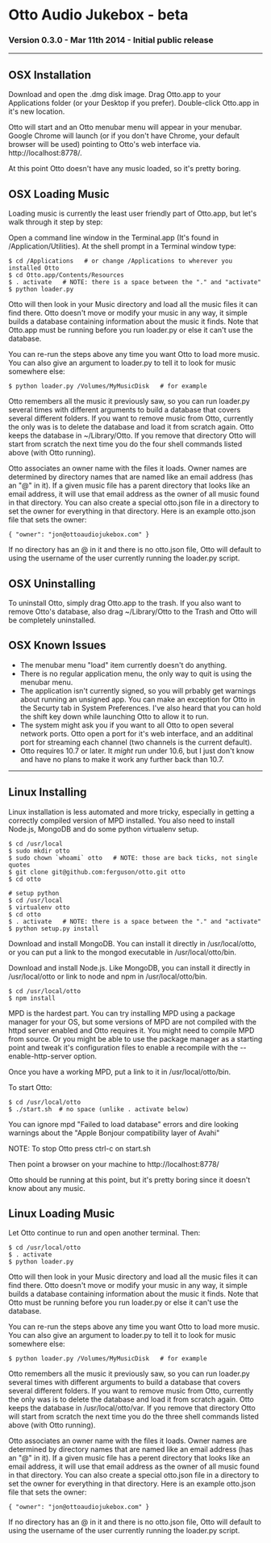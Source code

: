 Otto Audio Jukebox - beta
=========================

### Version 0.3.0 - Mar 11th 2014 - Initial public release

------------------------------------------------------------

OSX Installation
----------------

Download and open the .dmg disk image.
Drag Otto.app to your Applications folder (or your Desktop if you prefer).
Double-click Otto.app in it's new location.

Otto will start and an Otto menubar menu will appear in your menubar.
Google Chrome will launch (or if you don't have Chrome, your default browser
will be used) pointing to Otto's web interface via. http://localhost:8778/.

At this point Otto doesn't have any music loaded, so it's pretty boring.

OSX Loading Music
-----------------

Loading music is currently the least user friendly part of Otto.app, but let's
walk through it step by step:

Open a command line window in the Terminal.app (It's found in /Application/Utilities).
At the shell prompt in a Terminal window type:

    $ cd /Applications   # or change /Applications to wherever you installed Otto
    $ cd Otto.app/Contents/Resources
    $ . activate   # NOTE: there is a space between the "." and "activate"
    $ python loader.py

Otto will then look in your Music directory and load all the music files it can find there.
Otto doesn't move or modify your music in any way, it simple builds a database containing information about the music it finds. Note that Otto.app must be running before you run loader.py or else it can't use the database.

You can re-run the steps above any time you want Otto to load more music. You can also give an argument to loader.py to tell it to look for music somewhere else:

    $ python loader.py /Volumes/MyMusicDisk   # for example

Otto remembers all the music it previously saw, so you can run loader.py several times with different arguments to build a database that covers several different folders. If you want to remove music from Otto, currently the only was is to delete the database and load it from scratch again. Otto keeps the database in ~/Library/Otto. If you remove that directory Otto will start from scratch the next time you do the four shell commands listed above (with Otto running).

Otto associates an owner name with the files it loads. Owner names are determined by directory names that are named like an email address (has an "@" in it). If a given music file has a parent directory that looks like an email address, it will use that email address as the owner of all music found in that directory. You can also create a special otto.json file in a directory to set the owner for everything in that directory. Here is an example otto.json file that sets the owner:

    { "owner": "jon@ottoaudiojukebox.com" }

If no directory has an @ in it and there is no otto.json file, Otto will default to using the username of the user currently running the loader.py script.


OSX Uninstalling
----------------

To uninstall Otto, simply drag Otto.app to the trash. If you also want to remove Otto's database, also drag ~/Library/Otto to the Trash and Otto will be completely uninstalled.

OSX Known Issues
----------------
- The menubar menu "load" item currently doesn't do anything.
- There is no regular application menu, the only way to quit is using the menubar menu.
- The application isn't currently signed, so you will prbably get warnings about running an unsigned app. You can make an exception for Otto in the Securty tab in System Preferences. I've also heard that you can hold the shift key down while launching Otto to allow it to run.
- The system might ask you if you want to all Otto to open several network ports. Otto open a port for it's web interface, and an additinal port for streaming each channel (two channels is the current default).
- Otto requires 10.7 or later. It *might* run under 10.6, but I just don't know and have no plans to make it work any further back than 10.7.

------------------------------------------------------------

Linux Installing
----------------

Linux installation is less automated and more tricky, especially in getting a correctly compiled version of MPD installed. You also need to install Node.js, MongoDB and do some python virtualenv setup.

    $ cd /usr/local
    $ sudo mkdir otto
    $ sudo chown `whoami` otto   # NOTE: those are back ticks, not single quotes
    $ git clone git@github.com:ferguson/otto.git otto
    $ cd otto

    # setup python
    $ cd /usr/local
    $ virtualenv otto
    $ cd otto
    $ . activate   # NOTE: there is a space between the "." and "activate"
    $ python setup.py install


Download and install MongoDB. You can install it directly in /usr/local/otto, or you can put a link to the mongod executable in /usr/local/otto/bin.

Download and install Node.js. Like MongoDB, you can install it directly in /usr/local/otto or link to node and npm in /usr/local/otto/bin.

    $ cd /usr/local/otto
    $ npm install

MPD is the hardest part. You can try installing MPD using a package manager for your OS, but some versions of MPD are not compiled with the httpd server enabled and Otto requires it. You might need to compile MPD from source. Or you might be able to use the package manager as a starting point and tweak it's configuration files to enable a recompile with the --enable-http-server option.

Once you have a working MPD, put a link to it in /usr/local/otto/bin.

To start Otto:

    $ cd /usr/local/otto
    $ ./start.sh  # no space (unlike . activate below)

You can ignore mpd "Failed to load database" errors and dire looking warnings about the "Apple Bonjour compatibility layer of Avahi"

NOTE: To stop Otto press ctrl-c on start.sh

Then point a browser on your machine to http://localhost:8778/

Otto should be running at this point, but it's pretty boring since it doesn't know about any music.

Linux Loading Music
-------------------

Let Otto continue to run and open another terminal. Then:

    $ cd /usr/local/otto
    $ . activate
    $ python loader.py

Otto will then look in your Music directory and load all the music files it can find there.
Otto doesn't move or modify your music in any way, it simple builds a database containing information about the music it finds. Note that Otto must be running before you run loader.py or else it can't use the database.

You can re-run the steps above any time you want Otto to load more music. You can also give an argument to loader.py to tell it to look for music somewhere else:

    $ python loader.py /Volumes/MyMusicDisk   # for example

Otto remembers all the music it previously saw, so you can run loader.py several times with different arguments to build a database that covers several different folders. If you want to remove music from Otto, currently the only was is to delete the database and load it from scratch again. Otto keeps the database in /usr/local/otto/var. If you remove that directory Otto will start from scratch the next time you do the three shell commands listed above (with Otto running).

Otto associates an owner name with the files it loads. Owner names are determined by directory names that are named like an email address (has an "@" in it). If a given music file has a perent directory that looks like an email address, it will use that email address as the owner of all music found in that directory. You can also create a special otto.json file in a directory to set the owner for everything in that directory. Here is an example otto.json file that sets the owner:

    { "owner": "jon@ottoaudiojukebox.com" }

If no directory has an @ in it and there is no otto.json file, Otto will default to using the username of the user currently running the loader.py script.


